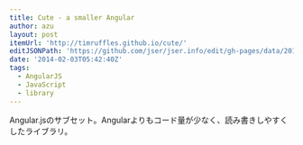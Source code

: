 ```yaml
---
title: Cute - a smaller Angular
author: azu
layout: post
itemUrl: 'http://timruffles.github.io/cute/'
editJSONPath: 'https://github.com/jser/jser.info/edit/gh-pages/data/2014/02/index.json'
date: '2014-02-03T05:42:40Z'
tags:
  - AngularJS
  - JavaScript
  - library
---
```

Angular.jsのサブセット。Angularよりもコード量が少なく、読み書きしやすくしたライブラリ。

